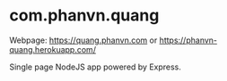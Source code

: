 # com.phanvn.quang
Webpage: https://quang.phanvn.com or https://phanvn-quang.herokuapp.com/

Single page NodeJS app powered by Express.